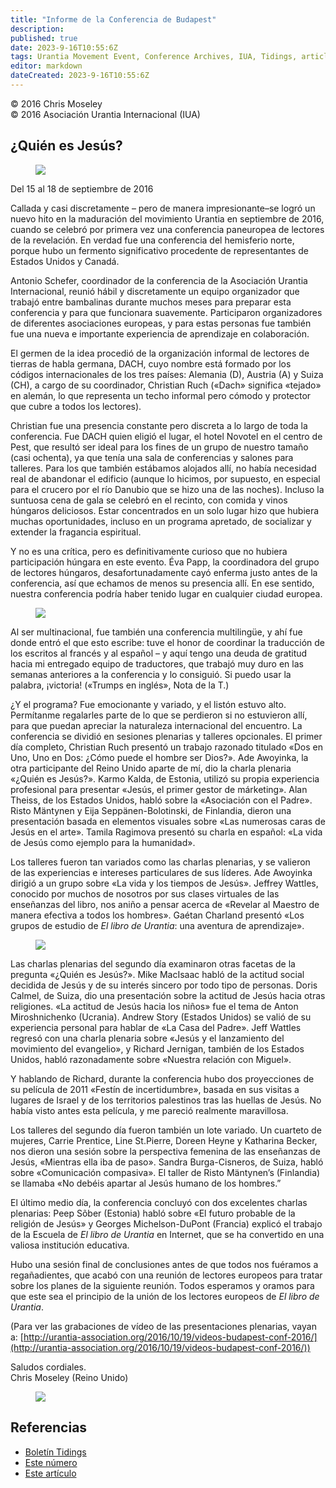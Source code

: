 ```yaml
---
title: "Informe de la Conferencia de Budapest"
description: 
published: true
date: 2023-9-16T10:55:6Z
tags: Urantia Movement Event, Conference Archives, IUA, Tidings, article
editor: markdown
dateCreated: 2023-9-16T10:55:6Z
---
```


<p class="v-card v-sheet theme--light gray lighten-3 px-2">© 2016 Chris Moseley<br>© 2016 Asociación Urantia Internacional (IUA)</p>


## ¿Quién es Jesús?

<figure id="Figure_1" class="image urantiapedia image-style-align-left">
<img src="/image/article/IUA_Tidings/Budapest-Building-300x158.jpg">
</figure>

Del 15 al 18 de septiembre de 2016

Callada y casi discretamente – pero de manera impresionante–se logró un nuevo hito en la maduración del movimiento Urantia en septiembre de 2016, cuando se celebró por primera vez una conferencia paneuropea de lectores de la revelación. En verdad fue una conferencia del hemisferio norte, porque hubo un fermento significativo procedente de representantes de Estados Unidos y Canadá.

Antonio Schefer, coordinador de la conferencia de la Asociación Urantia Internacional, reunió hábil y discretamente un equipo organizador que trabajó entre bambalinas durante muchos meses para preparar esta conferencia y para que funcionara suavemente. Participaron organizadores de diferentes asociaciones europeas, y para estas personas fue también fue una nueva e importante experiencia de aprendizaje en colaboración.

El germen de la idea procedió de la organización informal de lectores de tierras de habla germana, DACH, cuyo nombre está formado por los códigos internacionales de los tres países: Alemania (D), Austria (A) y Suiza (CH), a cargo de su coordinador, Christian Ruch («Dach» significa «tejado» en alemán, lo que representa un techo informal pero cómodo y protector que cubre a todos los lectores).

Christian fue una presencia constante pero discreta a lo largo de toda la conferencia. Fue DACH quien eligió el lugar, el hotel Novotel en el centro de Pest, que resultó ser ideal para los fines de un grupo de nuestro tamaño (casi ochenta), ya que tenía una sala de conferencias y salones para talleres. Para los que también estábamos alojados allí, no había necesidad real de abandonar el edificio (aunque lo hicimos, por supuesto, en especial para el crucero por el río Danubio que se hizo una de las noches). Incluso la suntuosa cena de gala se celebró en el recinto, con comida y vinos húngaros deliciosos. Estar concentrados en un solo lugar hizo que hubiera muchas oportunidades, incluso en un programa apretado, de socializar y extender la fragancia espiritual.

Y no es una crítica, pero es definitivamente curioso que no hubiera participación húngara en este evento. Éva Papp, la coordinadora del grupo de lectores húngaros, desafortunadamente cayó enferma justo antes de la conferencia, así que echamos de menos su presencia allí. En ese sentido, nuestra conferencia podría haber tenido lugar en cualquier ciudad europea.

<figure id="Figure_2" class="image urantiapedia image-style-align-right">
<img src="/image/article/IUA_Tidings/Budapest-City-300x168.jpg">
</figure>

Al ser multinacional, fue también una conferencia multilingüe, y ahí fue donde entró el que esto escribe: tuve el honor de coordinar la traducción de los escritos al francés y al español – y aquí tengo una deuda de gratitud hacia mi entregado equipo de traductores, que trabajó muy duro en las semanas anteriores a la conferencia y lo consiguió. Si puedo usar la palabra, ¡victoria! («Trumps en inglés», Nota de la T.)

¿Y el programa? Fue emocionante y variado, y el listón estuvo alto. Permítanme regalarles parte de lo que se perdieron si no estuvieron allí, para que puedan apreciar la naturaleza internacional del encuentro. La conferencia se dividió en sesiones plenarias y talleres opcionales. El primer día completo, Christian Ruch presentó un trabajo razonado titulado «Dos en Uno, Uno en Dos: ¿Cómo puede el hombre ser Dios?». Ade Awoyinka, la otra participante del Reino Unido aparte de mí, dio la charla plenaria «¿Quién es Jesús?». Karmo Kalda, de Estonia, utilizó su propia experiencia profesional para presentar «Jesús, el primer gestor de márketing». Alan Theiss, de los Estados Unidos, habló sobre la «Asociación con el Padre». Risto Mäntynen y Eija Seppänen-Bolotinski, de Finlandia, dieron una presentación basada en elementos visuales sobre «Las numerosas caras de Jesús en el arte». Tamila Ragimova presentó su charla en español: «La vida de Jesús como ejemplo para la humanidad».

Los talleres fueron tan variados como las charlas plenarias, y se valieron de las experiencias e intereses particulares de sus líderes. Ade Awoyinka dirigió a un grupo sobre «La vida y los tiempos de Jesús». Jeffrey Wattles, conocido por muchos de nosotros por sus clases virtuales de las enseñanzas del libro, nos aniño a pensar acerca de «Revelar al Maestro de manera efectiva a todos los hombres». Gaétan Charland presentó «Los grupos de estudio de _El libro de Urantia_: una aventura de aprendizaje».

<figure id="Figure_3" class="image urantiapedia image-style-align-right">
<img src="/image/article/IUA_Tidings/Budapest-Conference-Image-300x366.jpg">
</figure>

Las charlas plenarias del segundo día examinaron otras facetas de la pregunta «¿Quién es Jesús?». Mike MacIsaac habló de la actitud social decidida de Jesús y de su interés sincero por todo tipo de personas. Doris Calmel, de Suiza, dio una presentación sobre la actitud de Jesús hacia otras religiones. «La actitud de Jesús hacia los niños» fue el tema de Anton Miroshnichenko (Ucrania). Andrew Story (Estados Unidos) se valió de su experiencia personal para hablar de «La Casa del Padre». Jeff Wattles regresó con una charla plenaria sobre «Jesús y el lanzamiento del movimiento del evangelio», y Richard Jernigan, también de los Estados Unidos, habló razonadamente sobre «Nuestra relación con Miguel».

Y hablando de Richard, durante la conferencia hubo dos proyecciones de su película de 2011 «Festín de incertidumbre», basada en sus visitas a lugares de Israel y de los territorios palestinos tras las huellas de Jesús. No había visto antes esta película, y me pareció realmente maravillosa.

Los talleres del segundo día fueron también un lote variado. Un cuarteto de mujeres, Carrie Prentice, Line St.Pierre, Doreen Heyne y Katharina Becker, nos dieron una sesión sobre la perspectiva femenina de las enseñanzas de Jesús, «Mientras ella iba de paso». Sandra Burga-Cisneros, de Suiza, habló sobre «Comunicación compasiva». El taller de Risto Mäntynen’s (Finlandia) se llamaba «No debéis apartar al Jesús humano de los hombres.”

El último medio día, la conferencia concluyó con dos excelentes charlas plenarias: Peep Sõber (Estonia) habló sobre «El futuro probable de la religión de Jesús» y Georges Michelson-DuPont (Francia) explicó el trabajo de la Escuela de _El libro de Urantia_ en Internet, que se ha convertido en una valiosa institución educativa.

Hubo una sesión final de conclusiones antes de que todos nos fuéramos a regañadientes, que acabó con una reunión de lectores europeos para tratar sobre los planes de la siguiente reunión. Todos esperamos y oramos para que este sea el principio de la unión de los lectores europeos de _El libro de Urantia_.

(Para ver las grabaciones de vídeo de las presentaciones plenarias, vayan a: [http://urantia-association.org/2016/10/19/videos-budapest-conf-2016/](http://urantia-association.org/2016/10/19/videos-budapest-conf-2016/))

Saludos cordiales.  
Chris Moseley (Reino Unido)

<figure id="Figure_3" class="image urantiapedia">
<img src="/image/article/IUA_Tidings/Chris-Moseley-150x150.jpg">
</figure>

## Referencias

- [Boletín Tidings](https://urantia-association.org/acerca-del-boletin-tidings/?lang=es)
- [Este número](https://urantia-association.org/newsletter/tidings-noviembre-2016/?lang=es)
- [Este artículo](https://urantia-association.org/informe-de-la-conferencia-de-budapest/?lang=es)

